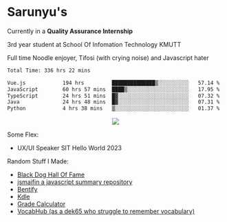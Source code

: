 # Sarunyu's
<p>Currently in a <strong>Quality Assurance Internship</strong></p>
<p>3rd year student at School Of Infomation Technology KMUTT</p>
<p>Full time Noodle enjoyer, Tifosi (with crying noise) and Javascript hater</p>

<!--START_SECTION:waka-->

```txt
Total Time: 336 hrs 22 mins

Vue.js            194 hrs         ██████████████▒░░░░░░░░░░   57.14 %
JavaScript        60 hrs 57 mins  ████▒░░░░░░░░░░░░░░░░░░░░   17.95 %
TypeScript        24 hrs 51 mins  █▓░░░░░░░░░░░░░░░░░░░░░░░   07.32 %
Java              24 hrs 48 mins  █▓░░░░░░░░░░░░░░░░░░░░░░░   07.31 %
Python            4 hrs 38 mins   ▒░░░░░░░░░░░░░░░░░░░░░░░░   01.37 %
```

<!--END_SECTION:waka-->
<div align=center>
  <img src="https://skillicons.dev/icons?i=typescript,javascript,nodejs,java,spring,react,vue,mysql,mongodb,docker,linux" />
</div>

Some Flex:
- UX/UI Speaker SIT Hello World 2023

Random Stuff I Made:
- [Black Dog Hall Of Fame](https://bdoghalloffame.vercel.app/)
- [jsmaifin a javascript summary repository](https://github.com/ssarunyu/js-maifin)
- [Bentify](https://bentify.vercel.app/)
- [Kdle](https://kdle.vercel.app/)
- [Grade Calculator](https://grade-calculator-virid.vercel.app/)
- [VocabHub (as a dek65 who struggle to remember vocabulary)](https://vocabhub.vercel.app/)
